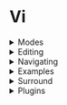 # Vi

<details>
  <summary>Modes</summary>
  
  ---
|Command|Mode|
| -- | -- |
|`i`|Insert|
|`d`|Delete|
|`/pattern`|Search for `pattern`|
|`u`|Undo|
|`<C-r>`|Redo|
|`y`|Yank|
|`d'`|Delete to|
|`c`|Change|
|`m`|Mark|
|`w`|Word|
|`aw`|Around word|
</details>

<details>
  <summary>Editing</summary>
  
  ---
  
<details>
  <summary>Insert</summary>
  
  ---
|Command|Description|
| -- | -- |
|`p`|Paste after current position|
|`P`|Paste before current position|
|`a`|Insert after cursor|
|`o`|Insert new line after the current one|
|`O`|Insert new line before the current one|

</details>

<details>
  <summary>Delete</summary>
  
  ---
|Command|Description|
| -- | -- |
|`x`|Delete character under character|
|`dd`|Delete current line|
</details>

<details>
  <summary>Edit</summary>
  
  ---
|Command|Description|
| -- | -- |
|`cw` or `C`|Replace from the cursor to the end of the word|
</details>

<details>
  <summary>Copy</summary>
  
  ---
|Command|Description|
| -- | -- |
|`yy`|Copy the current line|
</details>

</details>

<details>
  <summary>Navigating</summary>
  
  ---
|Command|Description|
| -- | -- |
|`0`|Go to first column|
|`^`|Go to the first non-blank character of the line|
|`$`|Go to the end of the line|
|`g_`|Go to the last non-blank character of the line|
|`NG`|Go to line `N`|
|`gg`|Go to first line|
|`G`|Go to last line|
|`w`|Go to the start of the following word|
|`e`|Go to the end of this word|
|`%`|Go to the corresponding `(`, `{` or `[`|
|`*`|Go to the next occurence of the word under the cursor|
|`#`|Go to the previous occurence of the word under the cursor|
|`3fa`|Find the third occurence of `a` on this line|
</details>


<details>
  <summary>Examples</summary>
  
  ---
|Command|Description|
| -- | -- |
|`2dd`|Delete two lines|
|`3p`|Paste the text three times|
|`100idesu [ESC]`|Will write `desu` one hundred times|
|`.`|Perform the same command again|
|`3.`|Perform the same command again, three times|
|`:sort u`|Sort|
|`:%!uniq`|Remove Duplicate Lines|
|`:%!jq .`|Prettify a JSON file|
|`"*y`| Yank to clipboard |
|`gd`|Go to definition|
|`V`|Visual Mode (line)|
|`v`|Visual Mode (character)|
|`CTRL` + `v`|Visual Mode (block)|
</details>

<details>
  <summary>Surround</summary>
  
  ---
| Command | Description | Examples |
| --| -- | -- |
|`ys`|Add surrounding|`ysiw`(add surrounding in word)|
|`ds`|Delete surrounding|`dst` (delete tags)|
|`cs`|Change surrounding|`cs"'` (change from `"` to `'`)
</details>


<details>
  <summary>Plugins</summary>
  
  ---
|Name|Link|
|--|--|
|multiple-cursors|[link](https://github.com/terryma/vim-multiple-cursors)|
</details>
